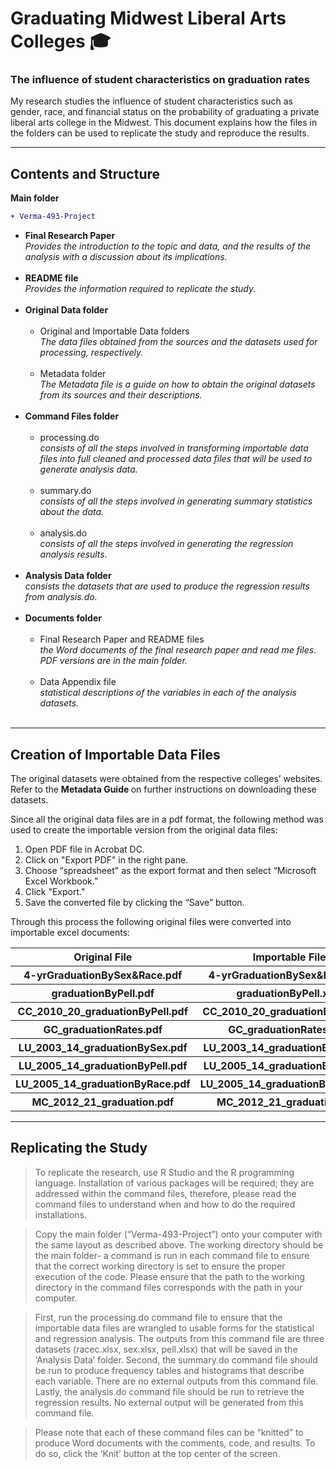 # Graduating Midwest Liberal Arts Colleges :mortar_board:
### The influence of student characteristics on graduation rates 
 
My research studies the influence of student characteristics such as gender, race, and financial status on the probability of graduating a private liberal arts college in the Midwest. This document explains how the files in the folders can be used to replicate the study and reproduce the results.

<hr>

## Contents and Structure

<b> Main folder </b> <br>
 
```diff
+ Verma-493-Project
```
<ul>
	<li>
		<b> Final Research Paper </b> <br>
		<i> Provides the introduction to the topic and data, and the results of the analysis with a discussion about its implications. </i>
	</li> <br>
	<li>
		<b> README file </b> <br>
		<i> Provides the information required to replicate the study. </i>
	</li> <br>
	<li>
		<b> Original Data folder </b>  <br>
		<ul> <br>
			<li>
				Original and Importable Data folders <br>
				<i> The data files obtained from the sources and the datasets used for processing, respectively. </i>
			</li> <br>
			<li>
				Metadata folder <br>
				<i> The Metadata file is a guide on how to obtain the original datasets from its sources and their descriptions. </i>
			</li> <br>
		</ul>
	</li>
	<li>
		<b> Command Files folder </b>
		<ul> <br>
			<li>
				processing.do <br>
				<i> consists of all the steps involved in transforming importable data files into full cleaned and processed data files that will be used to generate analysis data. </i>
			</li> <br>
			<li>
				summary.do <br>
				<i> consists of all the steps involved in generating summary statistics about the data. </i>
			</li> <br>
			<li>
				analysis.do <br>
				<i> consists of all the steps involved in generating the regression analysis results. </i>
			</li> <br>
		</ul>
	</li>
	<li>
		<b> Analysis Data folder </b> <br>
		<i> consists the datasets that are used to produce the regression results from analysis.do. </i>
	</li> <br>
	<li>
		<b> Documents folder </b>
		<ul> <br>
			<li>
				Final Research Paper and README files <br>
				<i> the Word documents of the final research paper and read me files. PDF versions are in the main folder. </i>
			</li> <br>
			<li>
				Data Appendix file <br>
				<i> statistical descriptions of the variables in each of the analysis datasets. </i>
			</li> <br>
		</ul>
	</li>
	</ul>
	
<hr>

## Creation of Importable Data Files

<p>
	The original datasets were obtained from the respective colleges’ websites. Refer to the <b> Metadata Guide </b> on further instructions on downloading these datasets.
</p>
<p>
	Since all the original data files are in a pdf format, the following method was used to create the importable version from the original data files:
</p>

<ol>
	<li>
		Open PDF file in Acrobat DC.
	</li>
	<li>
		Click on "Export PDF" in the right pane.
	</li>
	<li>
		Choose “spreadsheet" as the export format and then select “Microsoft Excel Workbook.”
	</li>
	<li>
		Click "Export."
	</li>
	<li>
		Save the converted file by clicking the “Save” button.
	</li>
</ol>

<p>
	Through this process the following original files were converted into importable excel documents:
</p>

<table>
	<tr>
		<th>
			<b> Original File </b>
		</th>
		<th>
			<b> Importable File </b>
	</tr>
	<tr>
		<th>
			4-yrGraduationBySex&Race.pdf
		</th>
		<th>
			4-yrGraduationBySex&Race.xlsx
		</th>
	</tr>
	<tr>
		<th>
			graduationByPell.pdf
		</th>
		<th>
			graduationByPell.xlsx
		</th>
	</tr>
	<tr>
		<th>
			CC_2010_20_graduationByPell.pdf
		</th>
		<th>
			CC_2010_20_graduationByPell.xlsx
		</th>
	</tr>
	<tr>
		<th>
			GC_graduationRates.pdf
		</th>
		<th>
			GC_graduationRates.xlsx
		</th>
	</tr>
	<tr>
		<th>
			LU_2003_14_graduationBySex.pdf
		</th>
		<th>
			LU_2003_14_graduationBySex.xlsx
		</th>
	</tr>
	<tr>
		<th>
			LU_2005_14_graduationByPell.pdf
		</th>
		<th>
			LU_2005_14_graduationByPell.xlsx
		</th>
	</tr>
	<tr>
		<th>
			LU_2005_14_graduationByRace.pdf
		</th>
		<th>
			LU_2005_14_graduationByRace.xlsx
		</th>
	</tr>
	<tr>
		<th>
			MC_2012_21_graduation.pdf
		</th>
		<th>
			MC_2012_21_graduation.xlsx
		</th>
	</tr>
</table>
	
<hr>

## Replicating the Study
<blockquote>
	<p>
		To replicate the research, use R Studio and the R programming language. Installation of various packages will be required; they are addressed within the command files, therefore, please read the command files to understand when and how to do the required installations.
	</p>
</blockquote>

<blockquote>
	<p>
		Copy the main folder (“Verma-493-Project”) onto your computer with the same layout as described above. The working directory should be the main folder- a command is run in each command file to ensure that the correct working directory is set to ensure the proper execution of the code. Please ensure that the path to the working directory in the command files corresponds with the path in your computer.
	</p>
</blockquote>

<blockquote>
	<p>
		First, run the processing.do command file to ensure that the importable data files are wrangled to usable forms for the statistical and regression analysis. The outputs from this command file are three datasets (racec.xlsx, sex.xlsx, pell.xlsx) that will be saved in the ‘Analysis Data’ folder. Second, the summary.do command file should be run to produce frequency tables and histograms that describe each variable. There are no external outputs from this command file. Lastly, the analysis.do command file should be run to retrieve the regression results. No external output will be generated from this command file.
	</p>
</blockquote>

<blockquote>
	<p>
		Please note that each of these command files can be “knitted” to produce Word documents with the comments, code, and results. To do so, click the ‘Knit’ button at the top center of the screen.
	</p>
</blockquote>
